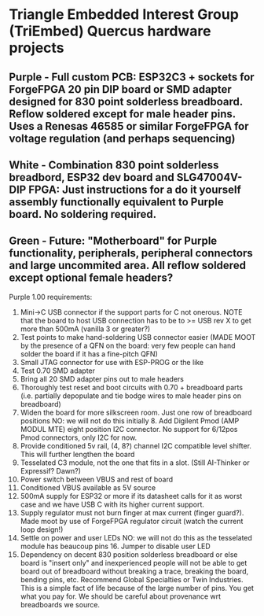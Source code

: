# Triangle Embedded Interest Group (TriEmbed) Quercus hardware projects
## Purple - Full custom PCB: ESP32C3 + sockets for ForgeFPGA 20 pin DIP board or SMD adapter designed for 830 point solderless breadboard. Reflow soldered except for male header pins. Uses a Renesas 46585 or similar ForgeFPGA for voltage regulation (and perhaps sequencing)
## White - Combination 830 point solderless breadbord, ESP32 dev board and SLG47004V-DIP FPGA: Just instructions for a do it yourself assembly functionally equivalent to Purple board. No soldering required.
## Green - Future: "Motherboard" for Purple functionality, peripherals, peripheral connectors and large uncommited area. All reflow soldered except optional female headers? 

Purple 1.00 requirements:
1. Mini->C USB connector if the support parts for C not onerous. NOTE that the board to host USB connection has to be to >= USB rev X to get more than 500mA (vanilla 3 or greater?)
2. Test points to make hand-soldering USB connector easier (MADE MOOT by the presence of a QFN on the board: very few people can hand solder the board if it has a fine-pitch QFN)
3. Small JTAG connector for use with ESP-PROG or the like
4. Test 0.70 SMD adapter 
5. Bring all 20 SMD adapter pins out to male headers
6. Thoroughly test reset and boot circuits with 0.70 + breadboard parts (i.e. partially depopulate and tie bodge wires to male header pins on breadboard)
7. Widen the board for more silkscreen room. Just one row of breadboard positions
NO: we will not do this initially 8. Add Digilent Pmod (AMP MODUL MTE) eight position I2C connector. No support for 6/12pos Pmod connectors, only I2C for now.
9. Provide conditioned 5v rail, (4, 8?) channel I2C compatible level shifter. This will further lengthen the board
10. Tesselated C3 module, not the one that fits in a slot. (Still AI-Thinker or Expressif? Dawn?)
11. Power switch between VBUS and rest of board
12. Conditioned VBUS available as 5V source
13. 500mA supply for ESP32 or more if its datasheet calls for it as worst case and we have USB C with its higher current support. 
14. Supply regulator must not burn finger at max current (finger guard?). Made moot by use of ForgeFPGA regulator circuit (watch the current loop design!)
15. Settle on power and user LEDs
NO: we will not do this as the tesselated module has beaucoup pins 16. Jumper to disable user LED
17. Dependency on decent 830 position solderless breadboard or else board is "insert only" and inexperienced people will not be able to get board out of breadboard without breaking a trace, breaking the board, bending pins, etc. Recommend Global Specialties or Twin Industries. This is a simple fact of life because of the large number of pins. You get what you pay for. We should be careful about provenance wrt breadboards we source.

